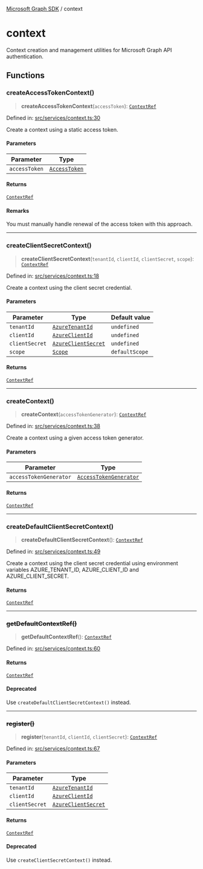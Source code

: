 [Microsoft Graph SDK](README.md) / context

# context

Context creation and management utilities for Microsoft Graph API authentication.

## Functions

### createAccessTokenContext()

> **createAccessTokenContext**(`accessToken`): [`ContextRef`](ContextRef.md#contextref)

Defined in: [src/services/context.ts:30](https://github.com/Future-Secure-AI/microsoft-graph/blob/main/src/services/context.ts#L30)

Create a context using a static access token.

#### Parameters

| Parameter | Type |
| ------ | ------ |
| `accessToken` | [`AccessToken`](AccessToken.md#accesstoken) |

#### Returns

[`ContextRef`](ContextRef.md#contextref)

#### Remarks

You must manually handle renewal of the access token with this approach.

***

### createClientSecretContext()

> **createClientSecretContext**(`tenantId`, `clientId`, `clientSecret`, `scope`): [`ContextRef`](ContextRef.md#contextref)

Defined in: [src/services/context.ts:18](https://github.com/Future-Secure-AI/microsoft-graph/blob/main/src/services/context.ts#L18)

Create a context using the client secret credential.

#### Parameters

| Parameter | Type | Default value |
| ------ | ------ | ------ |
| `tenantId` | [`AzureTenantId`](AzureApplicationCredentials-1.md#azuretenantid) | `undefined` |
| `clientId` | [`AzureClientId`](AzureApplicationCredentials-1.md#azureclientid) | `undefined` |
| `clientSecret` | [`AzureClientSecret`](AzureApplicationCredentials-1.md#azureclientsecret) | `undefined` |
| `scope` | [`Scope`](AzureApplicationCredentials-1.md#scope) | `defaultScope` |

#### Returns

[`ContextRef`](ContextRef.md#contextref)

***

### createContext()

> **createContext**(`accessTokenGenerator`): [`ContextRef`](ContextRef.md#contextref)

Defined in: [src/services/context.ts:38](https://github.com/Future-Secure-AI/microsoft-graph/blob/main/src/services/context.ts#L38)

Create a context using a given access token generator.

#### Parameters

| Parameter | Type |
| ------ | ------ |
| `accessTokenGenerator` | [`AccessTokenGenerator`](AccessTokenGenerator.md#accesstokengenerator) |

#### Returns

[`ContextRef`](ContextRef.md#contextref)

***

### createDefaultClientSecretContext()

> **createDefaultClientSecretContext**(): [`ContextRef`](ContextRef.md#contextref)

Defined in: [src/services/context.ts:49](https://github.com/Future-Secure-AI/microsoft-graph/blob/main/src/services/context.ts#L49)

Create a context using the client secret credential using environment variables AZURE_TENANT_ID, AZURE_CLIENT_ID and AZURE_CLIENT_SECRET.

#### Returns

[`ContextRef`](ContextRef.md#contextref)

***

### ~~getDefaultContextRef()~~

> **getDefaultContextRef**(): [`ContextRef`](ContextRef.md#contextref)

Defined in: [src/services/context.ts:60](https://github.com/Future-Secure-AI/microsoft-graph/blob/main/src/services/context.ts#L60)

#### Returns

[`ContextRef`](ContextRef.md#contextref)

#### Deprecated

Use `createDefaultClientSecretContext()` instead.

***

### ~~register()~~

> **register**(`tenantId`, `clientId`, `clientSecret`): [`ContextRef`](ContextRef.md#contextref)

Defined in: [src/services/context.ts:67](https://github.com/Future-Secure-AI/microsoft-graph/blob/main/src/services/context.ts#L67)

#### Parameters

| Parameter | Type |
| ------ | ------ |
| `tenantId` | [`AzureTenantId`](AzureApplicationCredentials-1.md#azuretenantid) |
| `clientId` | [`AzureClientId`](AzureApplicationCredentials-1.md#azureclientid) |
| `clientSecret` | [`AzureClientSecret`](AzureApplicationCredentials-1.md#azureclientsecret) |

#### Returns

[`ContextRef`](ContextRef.md#contextref)

#### Deprecated

Use `createClientSecretContext()` instead.
